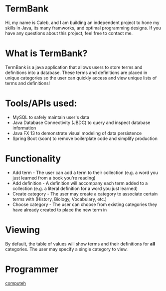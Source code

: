 # TermBank

Hi, my name is Caleb, and I am building an independent project to hone my skills in Java, its many framworks,
and optimal programming designs. If you have any questions about this project, feel free to contact me.

# What is TermBank?
TermBank is a java application that allows users to store terms and definitions into a database.
These terms and definitions are placed in unique categories so the user can quickly
access and view unique lists of terms and definitions!

# Tools/APIs used:
* MySQL to safely maintain user's data
* Java Database Connectivity (JBDC) to query and inspect database information
* Java FX 13 to demonstrate visual modeling of data persistence
* Spring Boot (soon) to remove boilerplate code and simplify production


# Functionality
* Add term - The user can add a term to their collection (e.g. a word you just learned from a book you're reading)
* Add definition - A definition will accompany each term added to a collection (e.g. a literal definition for a word you just learned)
* Create category - The user may create a category to associate certain terms with (History, Biology, Vocabulary, etc.)
* Choose category - The user can choose from existing categories they have already created to place the new term in

# Viewing
By default, the table of values will show terms and their definitions for **all** categories.
The user may specify a single category to view.

# Programmer
[computeh](https://github.com/computeh)
